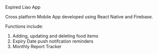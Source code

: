 Expired Liao App

Cross platform Mobile App developed using React Native and Firebase.

Functions include:
1. Adding, updating and deleting food items
2. Expiry Date push notifcation reminders
3. Monthly Report Tracker
